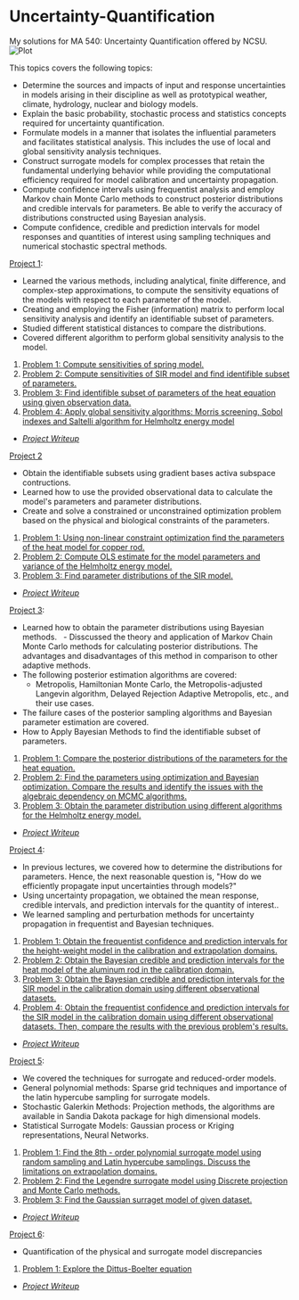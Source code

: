 # Uncertainty-Quantification

My solutions for MA 540: Uncertainty Quantification offered by NCSU.
![Plot](https://repository-images.githubusercontent.com/567346313/f0d5da77-3242-42a3-8700-8bb535fee935)

This topics covers the following topics:
  * Determine the sources and impacts of input and response uncertainties in models arising in their discipline as well as prototypical weather, climate, hydrology, nuclear and biology models.
  * Explain the basic probability, stochastic process and statistics concepts required for uncertainty quantification.
  * Formulate models in a manner that isolates the influential parameters and facilitates statistical analysis. This includes the use of local and global sensitivity analysis techniques.
  * Construct surrogate models for complex processes that retain the fundamental underlying behavior while providing the computational efficiency required for model calibration and uncertainty propagation.
  * Compute confidence intervals using frequentist analysis and employ Markov chain Monte Carlo methods to construct posterior distributions and credible intervals for parameters. Be able to verify the accuracy of distributions constructed using Bayesian analysis.
  * Compute confidence, credible and prediction intervals for model responses and quantities of interest using sampling techniques and numerical stochastic spectral methods.
  
 [Project 1](https://github.com/TZhoroev/Uncertainty-Quantification/tree/main/Project%201): 
 
  - Learned the various methods, including analytical, finite difference, and complex-step approximations, to compute the sensitivity equations of the models with respect to each parameter of the model. 
  - Creating and employing the Fisher (information) matrix to perform local sensitivity analysis and identify an identifiable subset of parameters. 
  - Studied different statistical distances to compare the distributions. 
  - Covered different algorithm to perform global sensitivity analysis to the model.
 
 1. [Problem 1: Compute sensitivities of spring model.](https://github.com/TZhoroev/Uncertainty-Quantification/blob/main/Project%201/UQ_8_5.m)
 2. [Problem 2: Compute sensitivities of SIR model and find identifible subset of parameters.](https://github.com/TZhoroev/Uncertainty-Quantification/blob/main/Project%201/UQ_8_8.m)
 3. [Problem 3: Find identifible subset of parameters of the heat equation using given observation data.](https://github.com/TZhoroev/Uncertainty-Quantification/blob/main/Project%201/UQ_8_9.m)
 4. [Problem 4: Apply global sensitivity algorithms: Morris screening, Sobol indexes and Saltelli algorithm for Helmholtz energy model](https://github.com/TZhoroev/Uncertainty-Quantification/blob/main/Project%201/UQ_9_6.m)
 * *[Project Writeup](https://github.com/TZhoroev/Uncertainty-Quantification/blob/main/Project%201/Project_1_writeup.pdf)*
 
 [Project 2](https://github.com/TZhoroev/Uncertainty-Quantification/tree/main/Project%202)
 
  - Obtain the identifiable subsets using gradient bases activa subspace contructions.
  - Learned how to use the provided observational data to calculate the model's parameters and parameter distributions.
  - Create and solve a constrained or unconstrained optimization problem based on the physical and biological constraints of the parameters. 

 1. [Problem 1: Using non-linear constraint optimization find the parameters of the heat model for copper rod.](https://github.com/TZhoroev/Uncertainty-Quantification/blob/main/Project%202/Problem1.m)
 2. [Problem 2: Compute OLS estimate for the model parameters and variance of the Helmholtz energy model.](https://github.com/TZhoroev/Uncertainty-Quantification/blob/main/Project%202/Problem2.m)
 3. [Problem 3: Find parameter distributions of the SIR model.](https://github.com/TZhoroev/Uncertainty-Quantification/blob/main/Project%202/Problem3.m)
 * *[Project Writeup](https://github.com/TZhoroev/Uncertainty-Quantification/blob/main/Project%202/Project_2_writeup.pdf)*
 
 
 [Project 3](https://github.com/TZhoroev/Uncertainty-Quantification/tree/main/Project%202):
 
  - Learned how to obtain the parameter distributions using Bayesian methods.
  - Disscussed the theory and application of Markov Chain Monte Carlo methods for calculating posterior distributions. The advantages and disadvantages of this method in comparison to other adaptive methods.
  - The following posterior estimation algorithms are covered:
     -  Metropolis, Hamiltonian Monte Carlo, the Metropolis-adjusted Langevin algorithm, Delayed Rejection Adaptive Metropolis, etc., and their use cases. 
  - The failure cases of the posterior sampling algorithms and Bayesian parameter estimation are covered.
  - How to Apply Bayesian Methods to find the identifiable subset of parameters.
  
  
 1. [Problem 1: Compare the posterior distributions of the parameters for the heat equation.](https://github.com/TZhoroev/Uncertainty-Quantification/blob/main/Project%203/Problem1.m)
 2. [Problem 2: Find the parameters using optimization and Bayesian optimization. Compare the results and identify the issues with the algebraic dependency on MCMC algorithms.](https://github.com/TZhoroev/Uncertainty-Quantification/blob/main/Project%203/Problem2.m)
 3. [Problem 3: Obtain the parameter distribution using different algorithms for the Helmholtz energy model.](https://github.com/TZhoroev/Uncertainty-Quantification/blob/main/Project%203/Problem3.m)
  * *[Project Writeup](https://github.com/TZhoroev/Uncertainty-Quantification/blob/main/Project%203/Project_3_writeup.pdf)*
  
  
  [Project 4](https://github.com/TZhoroev/Uncertainty-Quantification/tree/main/Project%204):
  
   - In previous lectures, we covered how to determine the distributions for parameters. Hence, the next reasonable question is, "How do we efficiently propagate input uncertainties through models?"
   - Using uncertainty propagation, we obtained the mean response, credible intervals, and prediction intervals for the quantity of interest..
   - We learned sampling and perturbation methods for uncertainty propagation in frequentist and Bayesian techniques.
 
 1. [Problem 1: Obtain the frequentist confidence and prediction intervals for the height-weight model in the calibration and extrapolation domains.](https://github.com/TZhoroev/Uncertainty-Quantification/blob/main/Project%204/Problem1.m)
 2. [Problem 2: Obtain the Bayesian credible and prediction intervals for the heat model of the aluminum rod in the calibration domain.](https://github.com/TZhoroev/Uncertainty-Quantification/blob/main/Project%204/Problem2.m)
 3. [Problem 3: Obtain the Bayesian credible and prediction intervals for the SIR model in the calibration domain using different observational datasets.](https://github.com/TZhoroev/Uncertainty-Quantification/blob/main/Project%204/Problem3a.m)
 4. [Problem 4: Obtain the frequentist confidence and prediction intervals for the SIR model in the calibration domain using different observational datasets. Then, compare the results with the previous problem's results.](https://github.com/TZhoroev/Uncertainty-Quantification/blob/main/Project%204/Problem4.m)
  * *[Project Writeup](https://github.com/TZhoroev/Uncertainty-Quantification/blob/main/Project%204/Project_4_writeup.pdf)*
  
  
   [Project 5](https://github.com/TZhoroev/Uncertainty-Quantification/tree/main/Project%205):
   
   
   - We covered the techniques for surrogate and reduced-order models.
   - General polynomial methods: Sparse grid techniques and importance of the latin hypercube sampling for surrogate models.
   - Stochastic Galerkin Methods: Projection methods, the algorithms are available in Sandia Dakota package for high dimensional models.
   - Statistical Surrogate Models: Gaussian process or Kriging representations, Neural Networks.
 
 1. [Problem 1: Find the 8th - order polynomial surrogate model using random sampling and Latin hypercube samplings. Discuss the limitations on extrapolation domains. ](https://github.com/TZhoroev/Uncertainty-Quantification/blob/main/Project%205/Problem1.m)
 2. [Problem 2: Find the Legendre surrogate model using Discrete projection and Monte Carlo methods. ](https://github.com/TZhoroev/Uncertainty-Quantification/blob/main/Project%205/Problem2.m)
 3. [Problem 3: Find the Gaussian surraget model of given dataset.](https://github.com/TZhoroev/Uncertainty-Quantification/blob/main/Project%205/Problem3.m)
  * *[Project Writeup](https://github.com/TZhoroev/Uncertainty-Quantification/blob/main/Project%205/Project_5_writeup.pdf)*
  
 [Project 6](https://github.com/TZhoroev/Uncertainty-Quantification/tree/main/Project%206):
 
  - Quantification of the physical and surrogate model discrepancies
 
 1. [Problem 1: Explore the Dittus-Boelter equation](https://github.com/TZhoroev/Uncertainty-Quantification/blob/main/Project%206/Final.m)
  * *[Project Writeup](https://github.com/TZhoroev/Uncertainty-Quantification/blob/main/Project%206/Project_6_writeup.pdf)*
  
  

